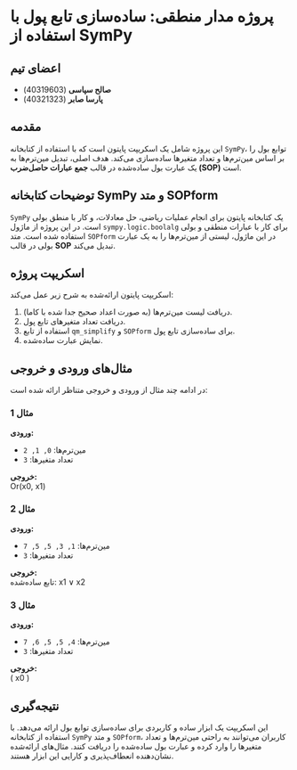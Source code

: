 # پروژه مدار منطقی: ساده‌سازی تابع پول با استفاده از SymPy

## اعضای تیم
- **صالح سپاسی** (40319603)  
- **پارسا صابر** (40321323)  

## مقدمه
این پروژه شامل یک اسکریپت پایتون است که با استفاده از کتابخانه `SymPy`، توابع بول را بر اساس مین‌ترم‌ها و تعداد متغیرها ساده‌سازی می‌کند. هدف اصلی، تبدیل مین‌ترم‌ها به یک عبارت بول ساده‌شده در قالب **جمع عبارات حاصل‌ضرب (SOP)** است.

## توضیحات کتابخانه SymPy و متد SOPform
`SymPy` یک کتابخانه پایتون برای انجام عملیات ریاضی، حل معادلات، و کار با منطق بولی است. در این پروژه از ماژول `sympy.logic.boolalg` برای کار با عبارات منطقی و بولی استفاده شده است. متد `SOPform` در این ماژول، لیستی از مین‌ترم‌ها را به یک عبارت بولی در قالب **SOP** تبدیل می‌کند.

## اسکریپت پروژه
اسکریپت پایتون ارائه‌شده به شرح زیر عمل می‌کند:
1. دریافت لیست مین‌ترم‌ها (به صورت اعداد صحیح جدا شده با کاما).  
2. دریافت تعداد متغیرهای تابع پول.  
3. استفاده از تابع `qm_simplify` و `SOPform` برای ساده‌سازی تابع پول.  
4. نمایش عبارت ساده‌شده.

## مثال‌های ورودی و خروجی
در ادامه چند مثال از ورودی و خروجی متناظر ارائه شده است:

### مثال 1
**ورودی:**  
- مین‌ترم‌ها: `0, 1, 2`  
- تعداد متغیرها: `3`  

**خروجی:**  
Or(x0, x1)

### مثال 2
**ورودی:**  
- مین‌ترم‌ها: `1, 3, 5, 5, 7`  
- تعداد متغیرها: `3`  

**خروجی:**  
تابع ساده‌شده: x1 ∨ x2

### مثال 3
**ورودی:**  
- مین‌ترم‌ها: `4, 5, 5, 6, 7`  
- تعداد متغیرها: `3`  

**خروجی:**  
\( x0 \)

## نتیجه‌گیری
این اسکریپت یک ابزار ساده و کاربردی برای ساده‌سازی توابع بول ارائه می‌دهد. با استفاده از کتابخانه `SymPy` و متد `SOPform`، کاربران می‌توانند به راحتی مین‌ترم‌ها و تعداد متغیرها را وارد کرده و عبارت بول ساده‌شده را دریافت کنند. مثال‌های ارائه‌شده نشان‌دهنده انعطاف‌پذیری و کارایی این ابزار هستند.
